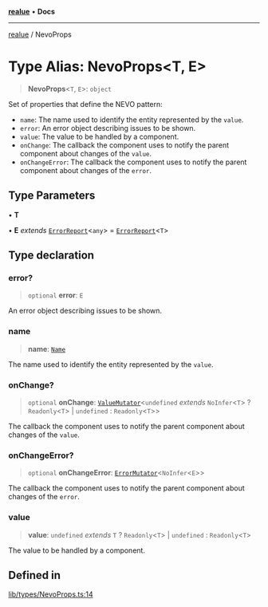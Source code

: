 [**realue**](../README.md) • **Docs**

***

[realue](../README.md) / NevoProps

# Type Alias: NevoProps\<T, E\>

> **NevoProps**\<`T`, `E`\>: `object`

Set of properties that define the NEVO pattern:
- `name`: The name used to identify the entity represented by the `value`.
- `error`: An error object describing issues to be shown.
- `value`: The value to be handled by a component.
- `onChange`: The callback the component uses to notify the parent component about changes of the `value`.
- `onChangeError`: The callback the component uses to notify the parent component about changes of the `error`.

## Type Parameters

• **T**

• **E** *extends* [`ErrorReport`](ErrorReport.md)\<`any`\> = [`ErrorReport`](ErrorReport.md)\<`T`\>

## Type declaration

### error?

> `optional` **error**: `E`

An error object describing issues to be shown.

### name

> **name**: [`Name`](Name.md)

The name used to identify the entity represented by the `value`.

### onChange?

> `optional` **onChange**: [`ValueMutator`](ValueMutator.md)\<`undefined` *extends* `NoInfer`\<`T`\> ? `Readonly`\<`T`\> \| `undefined` : `Readonly`\<`T`\>\>

The callback the component uses to notify the parent component about changes of the `value`.

### onChangeError?

> `optional` **onChangeError**: [`ErrorMutator`](ErrorMutator.md)\<`NoInfer`\<`E`\>\>

The callback the component uses to notify the parent component about changes of the `error`.

### value

> **value**: `undefined` *extends* `T` ? `Readonly`\<`T`\> \| `undefined` : `Readonly`\<`T`\>

The value to be handled by a component.

## Defined in

[lib/types/NevoProps.ts:14](https://github.com/nevoland/realue/blob/0e31f412c843509c611a819f4eb2d8d824b887cf/lib/types/NevoProps.ts#L14)
